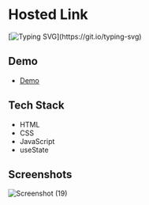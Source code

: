 # Hosted Link
[![Typing SVG](https://readme-typing-svg.demolab.com?font=Fira+Code&pause=1000&color=F7701A&random=false&width=435&lines=Hi!+Guys++%F0%9F%91%8B;This+is+my+sidebar+Project.)](https://git.io/typing-svg)


## Demo
- [Demo](https://priyojeet-sidebar.netlify.app)

## Tech Stack
- HTML
- CSS
- JavaScript
- useState

## Screenshots
![Screenshot (19)](https://github.com/PriyajitMaity/projects/assets/134254753/28b0d19d-d37b-42fb-a984-8d0858e402c2)
